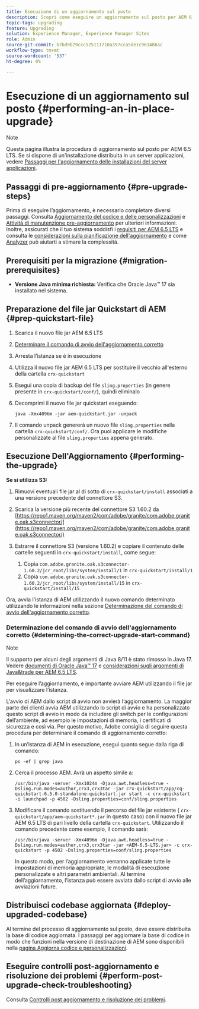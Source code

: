 ```yaml
---
title: Esecuzione di un aggiornamento sul posto
description: Scopri come eseguire un aggiornamento sul posto per AEM 6.5 LTS.
topic-tags: upgrading
feature: Upgrading
solution: Experience Manager, Experience Manager Sites
role: Admin
source-git-commit: 67bd9b29ccc525111710a397cca5de1c961486ac
workflow-type: tm+mt
source-wordcount: '537'
ht-degree: 0%

---
```


# Esecuzione di un aggiornamento sul posto {#performing-an-in-place-upgrade}

>[!NOTE]
>
>Questa pagina illustra la procedura di aggiornamento sul posto per AEM 6.5 LTS. Se si dispone di un&#39;installazione distribuita in un server applicazioni, vedere [Passaggi per l&#39;aggiornamento delle installazioni del server applicazioni](/help/sites-deploying/app-server-upgrade.md).

## Passaggi di pre-aggiornamento {#pre-upgrade-steps}

Prima di eseguire l’aggiornamento, è necessario completare diversi passaggi. Consulta [Aggiornamento del codice e delle personalizzazioni](/help/sites-deploying/upgrading-code-and-customizations.md) e [Attività di manutenzione pre-aggiornamento](/help/sites-deploying/pre-upgrade-maintenance-tasks.md) per ulteriori informazioni. Inoltre, assicurati che il tuo sistema soddisfi i [requisiti per AEM 6.5 LTS](/help/sites-deploying/technical-requirements.md) e consulta le [considerazioni sulla pianificazione dell&#39;aggiornamento](/help/sites-deploying/upgrade-planning.md) e come [Analyzer](/help/sites-deploying/pattern-detector.md) può aiutarti a stimare la complessità.

<!--Finally, the downtime during the upgrade can be significally reduced by indexing the repository **before** performing the upgrade. For more information, see [Using Offline Reindexing To Reduce Downtime During an Upgrade](/help/sites-deploying/upgrade-offline-reindexing.md)-->

## Prerequisiti per la migrazione {#migration-prerequisites}

* **Versione Java minima richiesta:** Verifica che Oracle Java™ 17 sia installato nel sistema.

## Preparazione del file jar Quickstart di AEM {#prep-quickstart-file}

1. Scarica il nuovo file jar AEM 6.5 LTS

1. [Determinare il comando di avvio dell&#39;aggiornamento corretto](/help/sites-deploying/in-place-upgrade.md#determining-the-correct-upgrade-start-command-determining-the-correct-upgrade-start-command)

1. Arresta l’istanza se è in esecuzione

1. Utilizza il nuovo file jar AEM 6.5 LTS per sostituire il vecchio all&#39;esterno della cartella `crx-quickstart`

1. Esegui una copia di backup del file `sling.properties` (in genere presente in `crx-quickstart/conf/`), quindi eliminalo

1. Decomprimi il nuovo file jar quickstart eseguendo:

   ```shell
   java -Xmx4096m -jar aem-quickstart.jar -unpack
   ```

1. Il comando unpack genererà un nuovo file `sling.properties` nella cartella `crx-quickstart/conf/`. Ora puoi applicare le modifiche personalizzate al file `sling.properties` appena generato.

<!-- Alexandru: drafting temporarily

## Content Repository Migration {#content-repository-migration}

This migration is not required if you are upgrading from AEM 6.3. For versions older than 6.3, Adobe provides a tool that can be used to migrate the repository to the new version of the Oak Segment Tar present in AEM 6.3. It is provided as part of the quickstart package and is mandatory for any upgrades that will be using TarMK. Upgrades for environments that are using MongoMK do not require repository migration. For more information on what the benefits of the new Segment Tar format are, see the [Migrating to Oak Segment Tar FAQ](/help/sites-deploying/revision-cleanup.md#online-revision-cleanup-frequently-asked-questions).

The actual migration is performed using the standard AEM quickstart jar file, executed with a new `-x crx2oak` option which executes the crx2oak tool to simplify the upgrade and make it more robust.

>[!NOTE]
>
>If you are performing TarMK repository content migration using the CRX2Oak Quickstart extension, you might remove the **samplecontent** runmode by adding the following to the migration command line:
>
>* `--promote-runmode nosamplecontent`
>

To determine the command that you should run, use the following command:

```shell
java -Xmx4096m -jar aem-quickstart.jar -v -x crx2oak -xargs -- --load-profile <<YOUR_PROFILE>> <<ADDITIONAL_FLAGS>>
```

Where `<<YOUR_PROFILE>>` and `<<ADDITIONAL_FLAGS>>` are replaced with the profile and flags listed in the following table:

<table>
 <tbody>
  <tr>
   <td><strong>Source Repository</strong></td>
   <td><strong>Target Repository</strong></td>
   <td><strong>Profile</strong></td>
   <td><strong>Additional Flags</strong><br /> </td>
  </tr>
  <tr>
   <td>crx2 or TarMK with <code>FileDataStore</code></td>
   <td>TarMK</td>
   <td>segment-fds</td>
   <td>See Troubleshooting section below</td>
  </tr>
  <tr>
   <td>crx2</td>
   <td>MongoMK</td>
   <td>mongo-from-crx2 </td>
   <td><code>-T mongo-uri=mongo://mongo-host:mongo-port -T mongo-db=mongo-database-name</code></td>
  </tr>
  <tr>
   <td>TarMK or crx2 with <code>S3DataStore</code></td>
   <td>TarMK</td>
   <td>segment-custom-ds</td>
   <td>See Troubleshooting section below</td>
  </tr>
  <tr>
   <td>TarMK with no datastore</td>
   <td>TarMK</td>
   <td>segment-no-ds</td>
   <td> </td>
  </tr>
  <tr>
   <td>MongoMK</td>
   <td>MongoMK</td>
   <td>No migration is needed</td>
   <td> </td>
  </tr>
 </tbody>
</table>

**Where:**

* `mongo-host` is the MongoDB server IP (for example, 127.0.0.1)

* `mongo-port` is the MongoDB server port (for example: 27017)

* `mongo-database-name` represents the name of the database (for example: aem-author)

**You may also require additional switches for the following scenarios:**

* If you are performing the upgrade on a Windows system where Java memory mapping is not handled correctly, add the `--disable-mmap` parameter to the command.

For additional instructions on using the crx2oak tool, see Using the [CRX2Oak Migration Tool](/help/sites-deploying/using-crx2oak.md). The crx2oak helper JAR can be manually upgraded if needed, by manually replacing it with newer versions after unpacking the quickstart. Its location in the AEM installation folder is: `<aem-install>/crx-quickstart/opt/extensions/crx2oak.jar`. The newest version of the CRX2Oak migration tool is available for download from the Adobe Repository at: [https://repo1.maven.org/maven2/com/adobe/granite/crx2oak/](https://repo1.maven.org/maven2/com/adobe/granite/crx2oak/)

If the migration has completed successfully, the tool will exit with an exit code of zero. Additionally, check for WARN and ERROR messages in the `upgrade.log` file, located under `crx-quickstart/logs` in the AEM installation directory, as these could indicate non-fatal errors that occurred during the migration.

Check the configuration files beneath `crx-quickstart/install` folder. If a migration was necessary these will be updated to reflect the target repository.

**A note on datastores:**

While `FileDataStore` is the new default for AEM 6.3 installations, using an external datastore is not required. While using an external datastore is recommended as a best practice for production deployments, it is not a prerequisite to upgrade. Due to the complexity already present in upgrading AEM, Adobe recommends performing the upgrade without doing a datastore migration. If desired, a datastore migration can be executed afterwards as a separate effort.

## Troubleshooting Migration Issues {#troubleshooting-migration-issues}

Skip this section if you are upgrading from 6.3. While the provided crx2oak profiles should meet the needs of most customers, there are times when additional parameters will be necessary. If you run into an error during your migration, it is possible that there are aspects of your environment that require additional configuration options to be provided. If so, you will likely encounter the following error:

**Checkpoints are not copied, because no external datastore has been specified. This will result in the full repository reindexing on the first start. Use --skip-checkpoints to force the migration or see https://jackrabbit.apache.org/oak/docs/migration.html#Checkpoints_migration for more info.**

For some reason, the migration process needs access to binaries in the datastore and is unable to find it. To specify your datastore configuration, include the following flags in the `<<ADDITIONAL_FLAGS>>` portion of your migration command:

**For S3 datastores:**

```shell
--src-s3config=/path/to/SharedS3DataStore.config --src-s3datastore=/path/to/datastore
```

Where `/path/to/SharedS3DataStore.config` represents the path to your S3 datastore config file and `/path/to/datastore` represents the path to your S3 datastore.

**For File datastores:**

```shell
--src-datastore=/path/to/datastore
```

Where `/path/to/datastore` represents the path to your File Datastore.

-->

## Esecuzione Dell&#39;Aggiornamento {#performing-the-upgrade}

**Se si utilizza S3:**

1. Rimuovi eventuali file jar al di sotto di `crx-quickstart/install` associati a una versione precedente del connettore S3.

1. Scarica la versione più recente del connettore S3 1.60.2 da [https://repo1.maven.org/maven2/com/adobe/granite/com.adobe.granite.oak.s3connector/](https://repo1.maven.org/maven2/com/adobe/granite/com.adobe.granite.oak.s3connector/) <!-- Alexandru: this is a stub link for now -->

1. Estrarre il connettore S3 (versione 1.60.2) e copiare il contenuto delle cartelle seguenti in `crx-quickstart/install`, come segue:

   1. Copia `com.adobe.granite.oak.s3connector-1.60.2/jcr_root/libs/system/install/1` in `crx-quickstart/install/1`
   1. Copia `com.adobe.granite.oak.s3connector-1.60.2/jcr_root/libs/system/install/15` in `crx-quickstart/install/15`

Ora, avvia l&#39;istanza di AEM utilizzando il nuovo comando determinato utilizzando le informazioni nella sezione [Determinazione del comando di avvio dell&#39;aggiornamento corretto](#determining-the-correct-upgrade-start-command).

### Determinazione del comando di avvio dell&#39;aggiornamento corretto {#determining-the-correct-upgrade-start-command}

>[!NOTE]
>
>Il supporto per alcuni degli argomenti di Java 8/11 è stato rimosso in Java 17. Vedere [documenti di Oracle Java™ 17](https://docs.oracle.com/en/java/javase/17/docs/specs/man/java.html) e [considerazioni sugli argomenti di Java&amp;trade per AEM 6.5 LTS](/help/sites-deploying/custom-standalone-install.md#java-17-considerations-java-considerations).

Per eseguire l’aggiornamento, è importante avviare AEM utilizzando il file jar per visualizzare l’istanza.

L’avvio di AEM dallo script di avvio non avvierà l’aggiornamento. La maggior parte dei clienti avvia AEM utilizzando lo script di avvio e ha personalizzato questo script di avvio in modo da includere gli switch per le configurazioni dell’ambiente, ad esempio le impostazioni di memoria, i certificati di sicurezza e così via. Per questo motivo, Adobe consiglia di seguire questa procedura per determinare il comando di aggiornamento corretto:

1. In un’istanza di AEM in esecuzione, esegui quanto segue dalla riga di comando:

   ```shell
   ps -ef | grep java
   ```

1. Cerca il processo AEM. Avrà un aspetto simile a:

   ```shell
   /usr/bin/java -server -Xmx1024m -Djava.awt.headless=true -Dsling.run.modes=author,crx3,crx3tar -jar crx-quickstart/app/cq-quickstart-6.5.0-standalone-quickstart.jar start -c crx-quickstart -i launchpad -p 4502 -Dsling.properties=conf/sling.properties
   ```

1. Modificare il comando sostituendo il percorso del file jar esistente ( `crx-quickstart/app/aem-quickstart*.jar` in questo caso) con il nuovo file jar AEM 6.5 LTS di pari livello della cartella `crx-quickstart`. Utilizzando il comando precedente come esempio, il comando sarà:

   ```shell
   /usr/bin/java -server -Xmx4096m -Djava.awt.headless=true -Dsling.run.modes=author,crx3,crx3tar -jar <AEM-6.5-LTS.jar> -c crx-quickstart -p 4502 -Dsling.properties=conf/sling.properties
   ```

   In questo modo, per l’aggiornamento verranno applicate tutte le impostazioni di memoria appropriate, le modalità di esecuzione personalizzate e altri parametri ambientali. Al termine dell’aggiornamento, l’istanza può essere avviata dallo script di avvio alle avviazioni future.

## Distribuisci codebase aggiornata {#deploy-upgraded-codebase}

Al termine del processo di aggiornamento sul posto, deve essere distribuita la base di codice aggiornata. I passaggi per aggiornare la base di codice in modo che funzioni nella versione di destinazione di AEM sono disponibili nella [pagina Aggiorna codice e personalizzazioni](/help/sites-deploying/upgrading-code-and-customizations.md).

## Eseguire controlli post-aggiornamento e risoluzione dei problemi {#perform-post-upgrade-check-troubleshooting}

Consulta [Controlli post aggiornamento e risoluzione dei problemi](/help/sites-deploying/post-upgrade-checks-and-troubleshooting.md).
